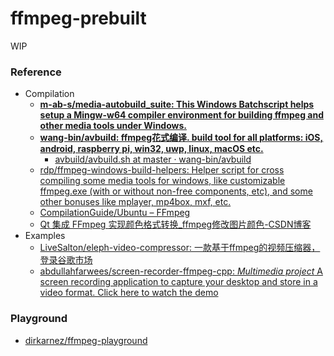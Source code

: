 ffmpeg-prebuilt
===============
WIP

### Reference
- Compilation
  - [**m-ab-s/media-autobuild_suite: This Windows Batchscript helps setup a Mingw-w64 compiler environment for building ffmpeg and other media tools under Windows.**](https://github.com/m-ab-s/media-autobuild_suite)
  - [**wang-bin/avbuild: ffmpeg花式编译. build tool for all platforms: iOS, android, raspberry pi, win32, uwp, linux, macOS etc.**](https://github.com/wang-bin/avbuild)
    - [avbuild/avbuild.sh at master · wang-bin/avbuild](https://github.com/wang-bin/avbuild/blob/master/avbuild.sh)
  - [rdp/ffmpeg-windows-build-helpers: Helper script for cross compiling some media tools for windows, like customizable ffmpeg.exe (with or without non-free components, etc), and some other bonuses like mplayer, mp4box, mxf, etc.](https://github.com/rdp/ffmpeg-windows-build-helpers)
  - [CompilationGuide/Ubuntu – FFmpeg](https://trac.ffmpeg.org/wiki/CompilationGuide/Ubuntu)
  - [Qt 集成 FFmpeg 实现颜色格式转换_ffmpeg修改图片颜色-CSDN博客](https://stephenzhou.blog.csdn.net/article/details/127603400?ydreferer=aHR0cHM6Ly9ibG9nLmNzZG4ubmV0L3pob3V0YW9wb3dlci9hcnRpY2xlL2RldGFpbHMvMTA3MzU5MDk1?ydreferer=aHR0cHM6Ly9ibG9nLmNzZG4ubmV0L3pob3V0YW9wb3dlci9hcnRpY2xlL2RldGFpbHMvMTA3MzU5MDk1)
- Examples
  - [LiveSalton/eleph-video-compressor: 一款基于ffmpeg的视频压缩器，登录谷歌市场](https://github.com/LiveSalton/eleph-video-compressor)
  - [abdullahfarwees/screen-recorder-ffmpeg-cpp: *Multimedia project* A screen recording application to capture your desktop and store in a video format. Click here to watch the demo](https://github.com/abdullahfarwees/screen-recorder-ffmpeg-cpp)


### Playground
- [dirkarnez/ffmpeg-playground](https://github.com/dirkarnez/ffmpeg-playground)
